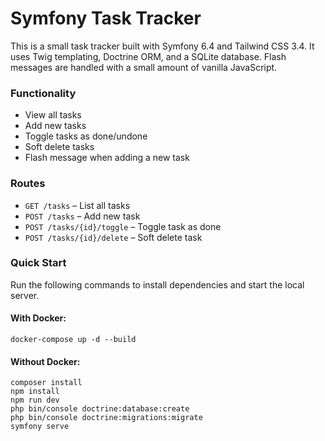 # Symfony Task Tracker
This is a small task tracker built with Symfony 6.4 and Tailwind CSS 3.4. It uses Twig templating, Doctrine ORM, and a SQLite database. Flash messages are handled with a small amount of vanilla JavaScript.

### Functionality
- View all tasks
- Add new tasks
- Toggle tasks as done/undone
- Soft delete tasks
- Flash message when adding a new task

### Routes
- `GET /tasks` – List all tasks
- `POST /tasks` – Add new task
- `POST /tasks/{id}/toggle` – Toggle task as done
- `POST /tasks/{id}/delete` – Soft delete task

### Quick Start
Run the following commands to install dependencies and start the local server.
#### With Docker:
```
docker-compose up -d --build
```
#### Without Docker:
```
composer install          
npm install
npm run dev
php bin/console doctrine:database:create
php bin/console doctrine:migrations:migrate
symfony serve
```
